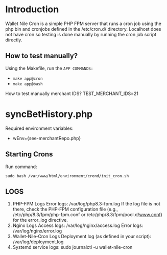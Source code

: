 # Introduction
Wallet Nile Cron is a simple PHP FPM server that runs a cron job using the php bin and cronjobs defined in the /etc/cron.d/ directory. Localhost does not have cron so testing is done manually by running the cron job script directly.

## How to test manually?
Using the Makefile, run the `APP COMMANDS:`
- `make app@cron`
- `make app@bash`

How to test manually merchant IDS?
TEST_MERCHANT_IDS=21

# syncBetHistory.php
Required environment variables:
- wEnv={see-merchantRepo.php}

## Starting Crons
Run command: 
```
sudo bash /var/www/html/environment/crond/init_cron.sh 
```

## LOGS 
1. PHP-FPM Logs
   Error logs:
   /var/log/php8.3-fpm.log
   If the log file is not there, check the PHP-FPM configuration file (e.g., /etc/php/8.3/fpm/php-fpm.conf or /etc/php/8.3/fpm/pool.d/www.conf) for the error_log directive.
2. Nginx Logs
   Access logs:
   /var/log/nginx/access.log
   Error logs:
   /var/log/nginx/error.log
3. Wallet-Nile-Cron Logs
   Deployment log (as defined in your script):
   /var/log/deployment.log
4. Systemd service logs:
   sudo journalctl -u wallet-nile-cron
